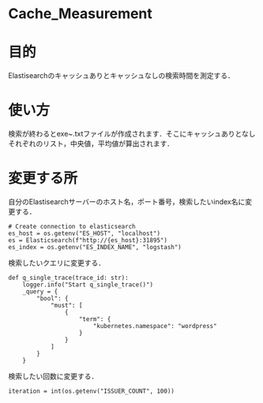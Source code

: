 # Cache_Measurement

# 目的
 Elastisearchのキャッシュありとキャッシュなしの検索時間を測定する．

# 使い方
検索が終わるとexe~.txtファイルが作成されます．そこにキャッシュありとなしそれぞれのリスト，中央値，平均値が算出されます．

# 変更する所
自分のElastisearchサーバーのホスト名，ポート番号，検索したいindex名に変更する．
```
# Create connection to elasticsearch
es_host = os.getenv("ES_HOST", "localhost")
es = Elasticsearch(f"http://{es_host}:31895")
es_index = os.getenv("ES_INDEX_NAME", "logstash")
```
検索したいクエリに変更する．
```
def q_single_trace(trace_id: str):
    logger.info("Start q_single_trace()")
    _query = {
        "bool": {
            "must": [
                {
                    "term": {
                        "kubernetes.namespace": "wordpress"
                    }
                }
            ]
        }
    }
```
検索したい回数に変更する．
```
iteration = int(os.getenv("ISSUER_COUNT", 100))
```

